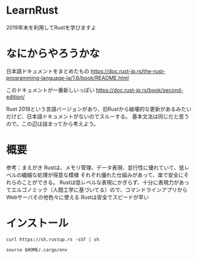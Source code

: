 # LearnRust
2019年末を利用してRustを学びますよ

# なにからやろうかな

日本語ドキュメントをまとめたもの
https://doc.rust-jp.rs/the-rust-programming-language-ja/1.6/book/README.html

このドキュメントが一番新しいっぽい
https://doc.rust-jp.rs/book/second-edition/

Rust 2018という言語バージョンがあり、旧Rustから破壊的な更新があるみたいだけど、日本語ドキュメントがないのでスルーする。
基本文法は同じだと思うので。この辺は詰まってから考えよう。

# 概要
参考：まえがき
Rustは、メモリ管理、データ表現、並行性に優れていて、低レベルの繊細な処理が得意な模様
それぞれ優れた仕組みがあって、楽で安全にそれらのことができる。
Rustは低レベルな表現にかぎらず、十分に表現力があってエルゴノミック（人間工学に基づいてる）ので、コマンドラインアプリからWebサーバその他色々に使える
Rustは安全でスピードが早い

# インストール

```
curl https://sh.rustup.rs -sSf | sh

source $HOME/.cargo/env



```
